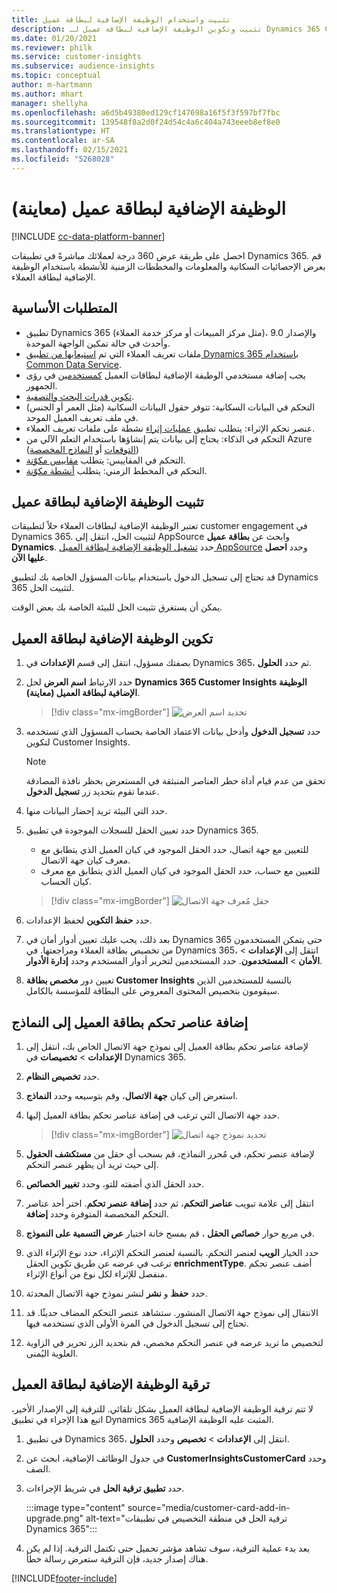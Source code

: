 ```yaml
---
title: تثبيت واستخدام الوظيفة الإضافية لبطاقة عميل
description: تثبيت وتكوين الوظيفة الإضافية لبطاقة عميل لـ Dynamics 365 Customer Insights
ms.date: 01/20/2021
ms.reviewer: philk
ms.service: customer-insights
ms.subservice: audience-insights
ms.topic: conceptual
author: m-hartmann
ms.author: mhart
manager: shellyha
ms.openlocfilehash: a6d5b49380ed129cf147698a16f5f3f597bf7fbc
ms.sourcegitcommit: 139548f8a2d0f24d54c4a6c404a743eeeb8ef8e0
ms.translationtype: HT
ms.contentlocale: ar-SA
ms.lasthandoff: 02/15/2021
ms.locfileid: "5268028"
---
```

# <a name="customer-card-add-in-preview"></a>الوظيفة الإضافية لبطاقة عميل (معاينة)

[!INCLUDE [cc-data-platform-banner](../includes/cc-data-platform-banner.md)]

احصل على طريقة عرض 360 درجة لعملائك مباشرةً في تطبيقات Dynamics 365. قم بعرض الإحصائيات السكانية والمعلومات والمخططات الزمنية للأنشطة باستخدام الوظيفة الإضافية لبطاقة العملاء.

## <a name="prerequisites"></a>المتطلبات الأساسية

- تطبيق Dynamics 365 (مثل مركز المبيعات أو مركز خدمة العملاء)، والإصدار 9.0 وأحدث في حالة تمكين الواجهة الموحدة.
- ملفات تعريف العملاء التي تم [استيعابها من تطبيق Dynamics 365 باستخدام Common Data Service](connect-power-query.md).
- يجب إضافة مستخدمي الوظيفة الإضافية لبطاقات العميل [كمستخدمين](permissions.md) في رؤى الجمهور.
- [تكوين قدرات البحث والتصفية](search-filter-index.md).
- التحكم في البيانات السكانية‬: تتوفر حقول البيانات السكانية‬ (مثل العمر أو الجنس) في ملف تعريف العميل الموحد.
- عنصر تحكم الإثراء: يتطلب تطبيق [عمليات إثراء](enrichment-hub.md) نشطة على ملفات تعريف العملاء.
- التحكم في الذكاء: يحتاج إلى بيانات يتم إنشاؤها باستخدام التعلم الآلي من Azure ([التوقعات](predictions.md) أو [النماذج المخصصة](custom-models.md))
- التحكم في المقاييس: يتطلب [مقاييس مكوّنة](measures.md).
- التحكم في المخطط الزمني: يتطلب [أنشطة مكوّنة](activities.md).

## <a name="install-the-customer-card-add-in"></a>تثبيت الوظيفة الإضافية لبطاقة عميل

تعتبر الوظيفة الإضافية لبطاقات العملاء حلاً لتطبيقات customer engagement في Dynamics 365. لتثبيت الحل، انتقل إلى AppSource وابحث عن **بطاقة عميل Dynamics**. حدد [تشغيل الوظيفة الإضافية لبطاقة العميل AppSource](https://appsource.microsoft.com/product/dynamics-365/mscrm.dynamics_365_customer_insights_customer_card_addin?tab=Overview) وحدد **احصل عليها الآن**.

قد تحتاج إلى تسجيل الدخول باستخدام بيانات المسؤول الخاصة بك لتطبيق Dynamics 365 لتثبيت الحل.

يمكن أن يستغرق تثبيت الحل للبيئة الخاصة بك بعض الوقت.

## <a name="configure-the-customer-card-add-in"></a>تكوين الوظيفة الإضافية لبطاقة العميل

1. بصفتك مسؤول، انتقل إلى قسم **الإعدادات** في Dynamics 365، ثم حدد **الحلول**.

1. حدد الارتباط **اسم العرض** لحل **Dynamics 365 Customer Insights الوظيفة الإضافية لبطاقة العميل (معاينة)**.

   > [!div class="mx-imgBorder"]
   > ![تحديد اسم العرض](media/select-display-name.png "تحديد اسم العرض")

1. حدد **تسجيل الدخول** وأدخل بيانات الاعتماد الخاصة بحساب المسؤول الذي تستخدمه لتكوين Customer Insights.

   > [!NOTE]
   > تحقق من عدم قيام أداة حظر العناصر المنبثقة في المستعرض بحظر نافذة المصادقة عندما تقوم بتحديد زر **تسجيل الدخول**.

1. حدد التي البيئة تريد إحضار البيانات منها.

1. حدد تعيين الحقل للسجلات الموجودة في تطبيق Dynamics 365.
   - للتعيين مع جهة اتصال، حدد الحقل الموجود في كيان العميل الذي يتطابق مع معرف كيان جهة الاتصال.
   - للتعيين مع حساب، حدد الحقل الموجود في كيان العميل الذي يتطابق مع معرف كيان الحساب.

   > [!div class="mx-imgBorder"]
   > ![حقل مُعرف جهة الاتصال](media/contact-id-field.png "حقل مُعرف جهة الاتصال")

1. حدد **حفظ التكوين** لحفظ الإعدادات.

1. بعد ذلك، يجب عليك تعيين أدوار أمان في Dynamics 365 حتى يتمكن المستخدمون من تخصيص بطاقة العملاء ومراجعتها. في Dynamics 365، انتقل إلى **الإعدادات** > **الأمان** > **المستخدمون**. حدد المستخدمين لتحرير أدوار المستخدم وحدد **إدارة الأدوار**.

1. تعيين دور **مخصص بطاقة Customer Insights** بالنسبة للمستخدمين الذين سيقومون بتخصيص المحتوى المعروض على البطاقة للمؤسسة بالكامل.

## <a name="add-customer-card-controls-to-forms"></a>إضافة عناصر تحكم بطاقة العميل إلى النماذج
  
1. لإضافة عناصر تحكم بطاقة العميل إلى نموذج جهة الاتصال الخاص بك، انتقل إلى **الإعدادات** > **تخصيصات** في Dynamics 365.

1. حدد **تخصيص النظام**.

1. استعرض إلى كيان **جهة الاتصال**، وقم بتوسيعه وحدد **النماذج**.

1. حدد جهة الاتصال التي ترغب في إضافة عناصر تحكم بطاقة العميل إليها.

    > [!div class="mx-imgBorder"]
    > ![تحديد نموذج جهة اتصال](media/contact-active-forms.png "تحديد نموذج جهة اتصال")

1. لإضافة عنصر تحكم، في مُحرر النماذج، قم بسحب أي حقل من **مستكشف الحقول** إلى حيث تريد أن يظهر عنصر التحكم.

1. حدد الحقل الذي أضفته للتو، وحدد **تغيير الخصائص**.

1. انتقل إلى علامة تبويب **عناصر التحكم**، ثم حدد **إضافة عنصر تحكم**. اختر أحد عناصر التحكم المخصصة المتوفرة وحدد **إضافة**.

1. في مربع حوار **خصائص الحقل** ، قم بمسح خانة اختيار **‏‫عرض التسمية على النموذج‬**. 

1. حدد الخيار **الويب** لعنصر التحكم. بالنسبة لعنصر التحكم الإثراء، حدد نوع الإثراء الذي ترغب في عرضه عن طريق تكوين الحقل **enrichmentType**. أضف عنصر تحكم منفصل للإثراء لكل نوع من أنواع الإثراء‬.

1. حدد **حفظ** و **نشر** لنشر نموذج جهة الاتصال المحدثة.

1. الانتقال إلى نموذج جهة الاتصال المنشور. ستشاهد عنصر التحكم المضاف حديثًا. قد تحتاج إلى تسجيل الدخول في المرة الأولى الذي تستخدمه فيها.

1. لتخصيص ما تريد عرضه في عنصر التحكم مخصص، قم بتحديد الزر تحرير في الزاوية العلوية اليُمنى.

## <a name="upgrade-customer-card-add-in"></a>ترقية الوظيفة الإضافية لبطاقة العميل
لا تتم ترقية الوظيفة الإضافية لبطاقة العميل بشكل تلقائي. للترقية إلى الإصدار الأخير، اتبع هذا الإجراء في تطبيق Dynamics 365 المثبت عليه الوظيفة الإضافية.

1. في تطبيق Dynamics 365، انتقل إلى **الإعدادات** > **تخصيص** وحدد **الحلول**.

1. في جدول الوظائف الإضافية، ابحث عن **CustomerInsightsCustomerCard** وحدد الصف.

1. حدد **تطبيق ترقية الحل** في شريط الإجراءات.

   :::image type="content" source="media/customer-card-add-in-upgrade.png" alt-text="ترقية الحل في منطقة التخصيص في تطبيقات Dynamics 365":::

1. بعد بدء عملية الترقية، سوف تشاهد مؤشر تحميل حتى تكتمل الترقية. إذا لم يكن هناك إصدار جديد، فإن الترقية ستعرض رسالة خطأ.


[!INCLUDE[footer-include](../includes/footer-banner.md)]
